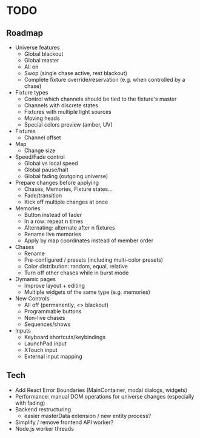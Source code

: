 # TODO

## Roadmap

- Universe features
  - Global blackout
  - Global master
  - All on
  - Swop (single chase active, rest blackout)
  - Complete fixture override/reservation (e.g. when controlled by a chase)
- Fixture types
  - Control which channels should be tied to the fixture's master
  - Channels with discrete states
  - Fixtures with multiple light sources
  - Moving heads
  - Special colors preview (amber, UV)
- Fixtures
  - Channel offset
- Map
  - Change size
- Speed/Fade control
  - Global vs local speed
  - Global pause/halt
  - Global fading (outgoing universe)
- Prepare changes before applying
  - Chases, Memories, Fixture states...
  - Fade/transition
  - Kick off multiple changes at once
- Memories
  - Button instead of fader
  - In a row: repeat n times
  - Alternating: alternate after n fixtures
  - Rename live memories
  - Apply by map coordinates instead of member order
- Chases
  - Rename
  - Pre-configured / presets (including multi-color presets)
  - Color distribution: random, equal, relative
  - Turn off other chases while in burst mode
- Dymamic pages
  - Improve layout + editing
  - Multiple widgets of the same type (e.g. memories)
- New Controls
  - All off (permanently, <> blackout)
  - Programmable buttons
  - Non-live chases
  - Sequences/shows
- Inputs
  - Keyboard shortcuts/keybindings
  - LaunchPad input
  - XTouch input
  - External input mapping

## Tech

- Add React Error Boundaries (MainContainer, modal dialogs, widgets)
- Performance: manual DOM operations for universe changes (especially with fading)
- Backend restructuring
  - easier masterData extension / new entity process?
- Simplify / remove frontend API worker?
- Node.js worker threads
